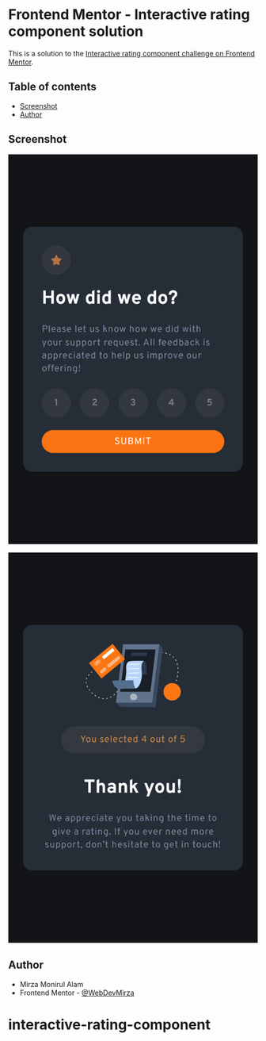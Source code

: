 # Frontend Mentor - Interactive rating component solution

This is a solution to the [Interactive rating component challenge on Frontend Mentor](https://www.frontendmentor.io/challenges/interactive-rating-component-koxpeBUmI).

## Table of contents

- [Screenshot](#screenshot)
- [Author](#author)

## Screenshot

![](./s2.png)

![](./s1.png)

## Author

- Mirza Monirul Alam
- Frontend Mentor - [@WebDevMirza](https://www.frontendmentor.io/profile/WebDevMirza)
# interactive-rating-component
